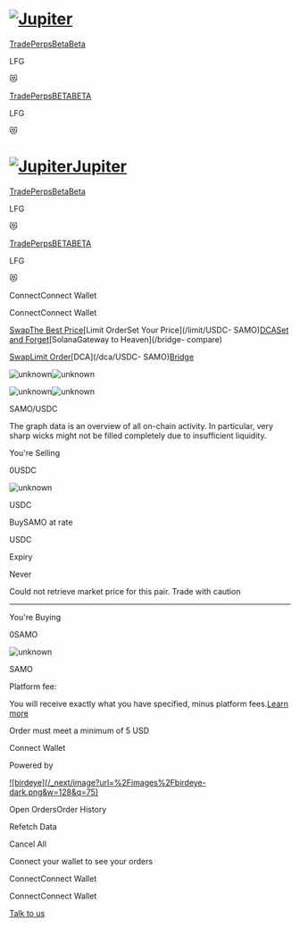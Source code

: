 # [![Jupiter](/svg/jupiter-logo.svg)](/)

[Trade](/)[PerpsBetaBeta](/perps)

LFG

😻

[Trade](/)[PerpsBETABETA](/perps)

LFG

😻

# [![Jupiter](/svg/jupiter-logo.svg)Jupiter](/)

[Trade](/)[PerpsBetaBeta](/perps)

LFG

😻

[Trade](/)[PerpsBETABETA](/perps)

LFG

😻

ConnectConnect Wallet

ConnectConnect Wallet

[SwapThe Best Price](/swap/USDC-SAMO)[Limit OrderSet Your Price](/limit/USDC-
SAMO)[DCASet and Forget](/dca/USDC-SAMO)[SolanaGateway to Heaven](/bridge-
compare)

[Swap](/swap/USDC-SAMO)[Limit Order](/limit/USDC-SAMO)[DCA](/dca/USDC-
SAMO)[Bridge](/bridge-compare)

![unknown](/coins/unknown.svg)![unknown](/coins/unknown.svg)

![unknown](/coins/unknown.svg)![unknown](/coins/unknown.svg)

SAMO/USDC

The graph data is an overview of all on-chain activity. In particular, very
sharp wicks might not be filled completely due to insufficient liquidity.

You're Selling

0USDC

![unknown](/coins/unknown.svg)

USDC

BuySAMO at rate

USDC

Expiry

Never

Could not retrieve market price for this pair. Trade with caution

* * *

You're Buying

0SAMO

![unknown](/coins/unknown.svg)

SAMO

Platform fee:

You will receive exactly what you have specified, minus platform fees.[Learn
more](https://station.jup.ag/guides/limit-order/how-lo-work)

Order must meet a minimum of 5 USD

Connect Wallet

Powered by

[![birdeye](/_next/image?url=%2Fimages%2Fbirdeye-
dark.png&w=128&q=75)](https://birdeye.so/)

Open OrdersOrder History

Refetch Data

Cancel All

Connect your wallet to see your orders

ConnectConnect Wallet

ConnectConnect Wallet

[](https://discord.gg/jup)[](https://twitter.com/JupiterExchange)[](https://www.reddit.com/r/jupiterexchange)[](https://station.jup.ag/guides)

[ Talk to us](https://discord.gg/jup)


